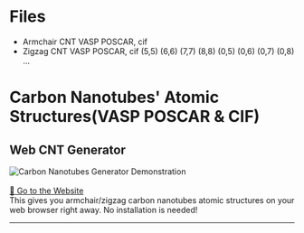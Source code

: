 # Files
- Armchair CNT VASP POSCAR, cif 
- Zigzag CNT VASP POSCAR, cif
  (5,5) (6,6) (7,7) (8,8)
  (0,5) (0,6) (0,7) (0,8) ...

# Carbon Nanotubes' Atomic Structures(VASP POSCAR & CIF)
## Web CNT Generator
![Carbon Nanotubes Generator Demonstration](https://github.com/suecreamm/cnt_generator/raw/main/readmeImg.png)
<br><br><a href="https://suecreamm.github.io/cnt_generator/" target="_blank" rel="noopener noreferrer">🔮 Go to the Website</a><br>
This gives you armchair/zigzag carbon nanotubes atomic structures on your web browser right away. No installation is needed!  

***
